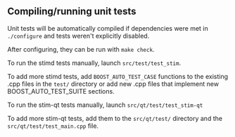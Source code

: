 Compiling/running unit tests
------------------------------------

Unit tests will be automatically compiled if dependencies were met in `./configure`
and tests weren't explicitly disabled.

After configuring, they can be run with `make check`.

To run the stimd tests manually, launch `src/test/test_stim`.

To add more stimd tests, add `BOOST_AUTO_TEST_CASE` functions to the existing
.cpp files in the `test/` directory or add new .cpp files that
implement new BOOST_AUTO_TEST_SUITE sections.

To run the stim-qt tests manually, launch `src/qt/test/test_stim-qt`

To add more stim-qt tests, add them to the `src/qt/test/` directory and
the `src/qt/test/test_main.cpp` file.
